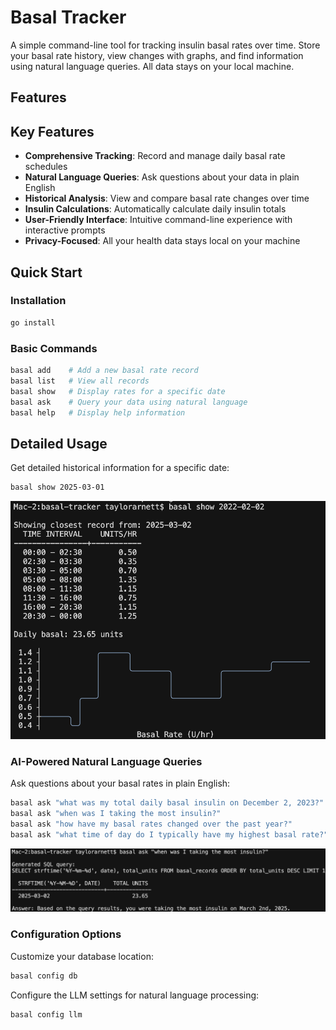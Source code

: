 # Basal Tracker

A simple command-line tool for tracking insulin basal rates over time. Store your basal rate history, view changes with graphs, and find information using natural language queries. All data stays on your local machine.

## Features

## Key Features

- **Comprehensive Tracking**: Record and manage daily basal rate schedules
- **Natural Language Queries**: Ask questions about your data in plain English
- **Historical Analysis**: View and compare basal rate changes over time
- **Insulin Calculations**: Automatically calculate daily insulin totals
- **User-Friendly Interface**: Intuitive command-line experience with interactive prompts
- **Privacy-Focused**: All your health data stays local on your machine

## Quick Start

### Installation

```bash
go install
```

### Basic Commands

```bash
basal add    # Add a new basal rate record
basal list   # View all records
basal show   # Display rates for a specific date
basal ask    # Query your data using natural language
basal help   # Display help information
```

## Detailed Usage


Get detailed historical information for a specific date:

```bash
basal show 2025-03-01
```

![Basal Rate Graph](./static/show.png)


### AI-Powered Natural Language Queries

Ask questions about your basal rates in plain English:

```bash
basal ask "what was my total daily basal insulin on December 2, 2023?"
basal ask "when was I taking the most insulin?"
basal ask "how have my basal rates changed over the past year?"
basal ask "what time of day do I typically have my highest basal rate?"
```

![AI-Powered Natural Language Queries](./static/ask.png)

### Configuration Options

Customize your database location:

```bash
basal config db
```

Configure the LLM settings for natural language processing:

```bash
basal config llm
```

